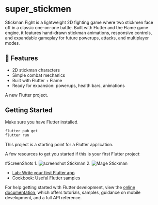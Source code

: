 # super_stickmen

Stickman Fight is a lightweight 2D fighting game where two stickmen face off in a classic one-on-one battle. Built with Flutter and the Flame game engine, it features hand-drawn stickman animations, responsive controls, and expandable gameplay for future powerups, attacks, and multiplayer modes.

## 🚀 Features
- 2D stickman characters
- Simple combat mechanics
- Built with Flutter + Flame
- Ready for expansion: powerups, health bars, animations

A new Flutter project.

## Getting Started

Make sure you have Flutter installed.

```bash
flutter pub get
flutter run
```

This project is a starting point for a Flutter application.

A few resources to get you started if this is your first Flutter project:

#ScreenShots
1.
![screenshot Stickman](assets/images/Screenshot(18).png)
2.
![Mage Stickman](assets/images/mage_stickman.png)

- [Lab: Write your first Flutter app](https://docs.flutter.dev/get-started/codelab)
- [Cookbook: Useful Flutter samples](https://docs.flutter.dev/cookbook)

For help getting started with Flutter development, view the
[online documentation](https://docs.flutter.dev/), which offers tutorials,
samples, guidance on mobile development, and a full API reference.
